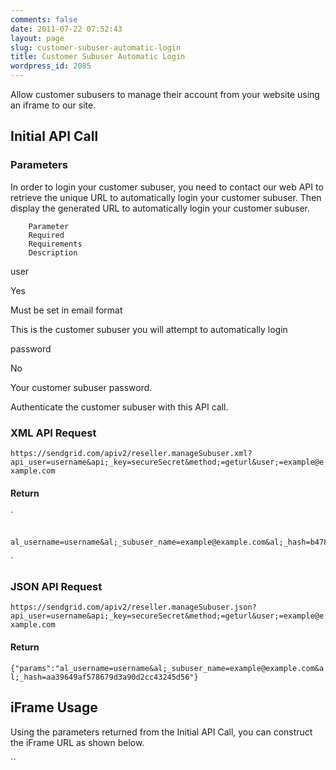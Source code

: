 ```yaml
---
comments: false
date: 2011-07-22 07:52:43
layout: page
slug: customer-subuser-automatic-login
title: Customer Subuser Automatic Login
wordpress_id: 2085
---
```


Allow customer subusers to manage their account from your website using an iframe to our site.






## Initial API Call




### Parameters





In order to login your customer subuser, you need to contact our web API to retrieve the unique URL to automatically login your customer subuser. Then display the generated URL to automatically login your customer subuser.






	


		Parameter
		Required
		Requirements
		Description
	
	


		
user

		
Yes

		
Must be set in email format

		
This is the customer subuser you will attempt
		to automatically login

	
	


		
password

		
No

		
Your customer subuser password.

		
Authenticate the customer subuser with this
		API call.

	




### XML API Request



`https://sendgrid.com/apiv2/reseller.manageSubuser.xml?api_user=username&api;_key=secureSecret&method;=geturl&user;=example@example.com`



#### Return



`
	
		al_username=username&al;_subuser_name=example@example.com&al;_hash=b478ab36ebc306990dd283b1c341898e
	
`



### JSON API Request



`https://sendgrid.com/apiv2/reseller.manageSubuser.json?api_user=username&api;_key=secureSecret&method;=geturl&user;=example@example.com`



#### Return



`{"params":"al_username=username&al;_subuser_name=example@example.com&al;_hash=aa39649af578679d3a90d2cc43245d56"}`



## iFrame Usage





Using the parameters returned from the Initial API Call, you can construct the iFrame URL as shown below.



``

